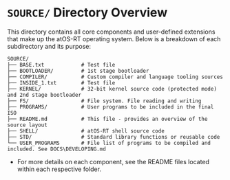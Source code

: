 # `SOURCE/` Directory Overview

This directory contains all core components and user-defined extensions that make up the atOS-RT operating system. Below is a breakdown of each subdirectory and its purpose:

```
SOURCE/
├── BASE.txt            # Test file
├── BOOTLOADER/         # 1st stage bootloader
├── COMPILER/           # Custom compiler and language tooling sources
├── INSIDE_1.txt        # Test file
├── KERNEL/             # 32-bit kernel source code (protected mode) and 2nd stage bootloader
├── FS/                 # File system. File reading and writing
├── PROGRAMS/           # User programs to be included in the final ISO
├── README.md           # This file - provides an overview of the source layout
├── SHELL/              # atOS-RT shell source code
├── STD/                # Standard library functions or reusable code
└── USER_PROGRAMS       # File list of programs to be compiled and included. See DOCS\DEVELOPING.md
```

* For more details on each component, see the README files located within each respective folder.

